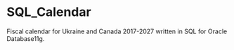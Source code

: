 # SQL_Calendar
 Fiscal calendar for Ukraine and Canada 2017-2027 written in SQL for Oracle Database11g.
